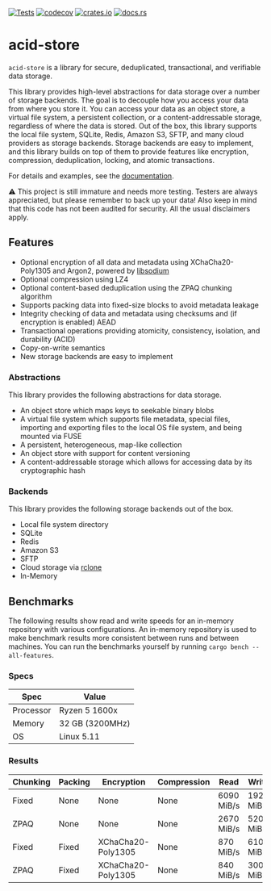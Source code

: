[![Tests](https://github.com/lostatc/acid-store/workflows/Tests/badge.svg)](https://github.com/lostatc/acid-store/actions?query=workflow%3ATests)
[![codecov](https://codecov.io/gh/lostatc/acid-store/branch/main/graph/badge.svg)](https://codecov.io/gh/lostatc/acid-store)
[![crates.io](https://img.shields.io/crates/v/acid-store)](https://crates.io/crates/acid-store)
[![docs.rs](https://docs.rs/acid-store/badge.svg)](https://docs.rs/acid-store)

# acid-store

`acid-store` is a library for secure, deduplicated, transactional, and verifiable data storage.

This library provides high-level abstractions for data storage over a number of storage backends.
The goal is to decouple how you access your data from where you store it. You can access your data
as an object store, a virtual file system, a persistent collection, or a content-addressable
storage, regardless of where the data is stored. Out of the box, this library supports the local
file system, SQLite, Redis, Amazon S3, SFTP, and many cloud providers as storage backends. Storage
backends are easy to implement, and this library builds on top of them to provide features like
encryption, compression, deduplication, locking, and atomic transactions.

For details and examples, see the [documentation](https://docs.rs/acid-store).

⚠️ This project is still immature and needs more testing. Testers are always appreciated, but please
remember to back up your data! Also keep in mind that this code has not been audited for security.
All the usual disclaimers apply.

## Features
- Optional encryption of all data and metadata using XChaCha20-Poly1305 and Argon2, powered by
[libsodium](https://download.libsodium.org/doc/)
- Optional compression using LZ4
- Optional content-based deduplication using the ZPAQ chunking algorithm
- Supports packing data into fixed-size blocks to avoid metadata leakage
- Integrity checking of data and metadata using checksums and (if encryption is enabled) AEAD
- Transactional operations providing atomicity, consistency, isolation, and durability (ACID)
- Copy-on-write semantics
- New storage backends are easy to implement

### Abstractions

This library provides the following abstractions for data storage.

- An object store which maps keys to seekable binary blobs
- A virtual file system which supports file metadata, special files, importing and exporting
files to the local OS file system, and being mounted via FUSE
- A persistent, heterogeneous, map-like collection
- An object store with support for content versioning
- A content-addressable storage which allows for accessing data by its cryptographic hash

### Backends

This library provides the following storage backends out of the box.

- Local file system directory
- SQLite
- Redis
- Amazon S3
- SFTP
- Cloud storage via [rclone](https://rclone.org/)
- In-Memory

## Benchmarks

The following results show read and write speeds for an in-memory repository with various configurations. An in-memory
repository is used to make benchmark results more consistent between runs and between machines. You can run the
benchmarks yourself by running `cargo bench --all-features`.

### Specs

Spec | Value
--- | ---
Processor | Ryzen 5 1600x
Memory | 32 GB (3200MHz)
OS | Linux 5.11

### Results

Chunking | Packing | Encryption | Compression | Read | Write
--- | --- | --- | --- | --- | ---
Fixed | None | None | None | 6090 MiB/s | 1920 MiB/s
ZPAQ | None | None | None | 2670 MiB/s | 520 MiB/s
Fixed | Fixed | XChaCha20-Poly1305 | None | 870 MiB/s | 610 MiB/s
ZPAQ | Fixed | XChaCha20-Poly1305 | None | 840 MiB/s | 300 MiB/s

